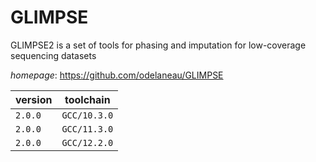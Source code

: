 # GLIMPSE

GLIMPSE2 is a set of tools for phasing and imputation for low-coverage sequencing datasets

*homepage*: <https://github.com/odelaneau/GLIMPSE>

version | toolchain
--------|----------
``2.0.0`` | ``GCC/10.3.0``
``2.0.0`` | ``GCC/11.3.0``
``2.0.0`` | ``GCC/12.2.0``
